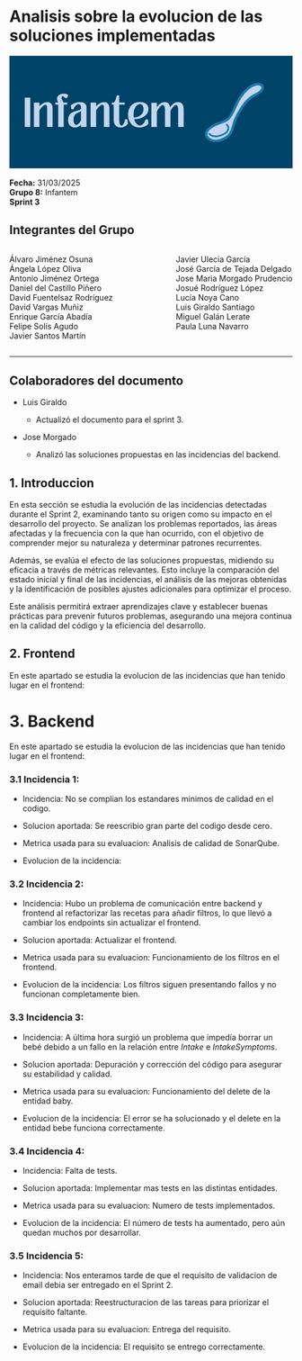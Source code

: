 # Analisis sobre la evolucion de las soluciones implementadas

![Portada](../../images/Infantem.png)


**Fecha:** 31/03/2025  
**Grupo 8:** Infantem  
**Sprint 3**

## Integrantes del Grupo
<div style="display: flex; justify-content: space-between; gap: 2px;">
  <div>
    <ul style="padding-left: 0; list-style: none;">
      <li>Álvaro Jiménez Osuna</li>
      <li>Ángela López Oliva</li>
      <li>Antonio Jiménez Ortega</li>
      <li>Daniel del Castillo Piñero</li>
      <li>David Fuentelsaz Rodríguez</li>
      <li>David Vargas Muñiz</li>
      <li>Enrique García Abadía</li>
      <li>Felipe Solís Agudo</li>
      <li>Javier Santos Martín</li>
    </ul>
  </div>

  <div>
    <ul style="padding-left: 0; list-style: none;">
    <li>Javier Ulecia García</li>
      <li>José García de Tejada Delgado</li>
      <li>Jose Maria Morgado Prudencio</li>
      <li>Josué Rodríguez López</li>
      <li>Lucía Noya Cano</li>
      <li>Luis Giraldo Santiago</li>
      <li>Miguel Galán Lerate</li>
      <li>Paula Luna Navarro</li>
    </ul>
  </div>
</div>

---

## Colaboradores del documento
- Luis Giraldo
  - Actualizó el documento para el sprint 3.

- Jose Morgado
  - Analizó las soluciones propuestas en las incidencias del backend.


## 1. Introduccion

En esta sección se estudia la evolución de las incidencias detectadas durante el Sprint 2, examinando tanto su origen como su impacto en el desarrollo del proyecto. Se analizan los problemas reportados, las áreas afectadas y la frecuencia con la que han ocurrido, con el objetivo de comprender mejor su naturaleza y determinar patrones recurrentes.

Además, se evalúa el efecto de las soluciones propuestas, midiendo su eficacia a través de métricas relevantes. Esto incluye la comparación del estado inicial y final de las incidencias, el análisis de las mejoras obtenidas y la identificación de posibles ajustes adicionales para optimizar el proceso.

Este análisis permitirá extraer aprendizajes clave y establecer buenas prácticas para prevenir futuros problemas, asegurando una mejora continua en la calidad del código y la eficiencia del desarrollo.

## 2. Frontend

En este apartado se estudia la evolucion de las incidencias que han tenido lugar en el frontend:


# 3. Backend

En este apartado se estudia la evolucion de las incidencias que han tenido lugar en el frontend:


### 3.1 Incidencia 1:

- Incidencia: No se complian los estandares minimos de calidad en el codigo.

- Solucion aportada: Se reescribio gran parte del codigo desde cero.

- Metrica usada para su evaluacion: Analisis de calidad de SonarQube.

- Evolucion de la incidencia:

### 3.2 Incidencia 2:

- Incidencia: Hubo un problema de comunicación entre backend y frontend al refactorizar las recetas para añadir filtros, lo que llevó a cambiar los endpoints sin actualizar el frontend.

- Solucion aportada: Actualizar el frontend.

- Metrica usada para su evaluacion: Funcionamiento de los filtros en el frontend.

- Evolucion de la incidencia: Los filtros siguen presentando fallos y no funcionan completamente bien.

### 3.3 Incidencia 3:

- Incidencia: A última hora surgió un problema que impedía borrar un bebé debido a un fallo en la relación entre *Intake* e *IntakeSymptoms*.

- Solucion aportada: Depuración y corrección del código para asegurar su estabilidad y calidad.

- Metrica usada para su evaluacion: Funcionamiento del delete de la entidad baby.

- Evolucion de la incidencia: El error se ha solucionado y el delete en la entidad bebe funciona correctamente.

### 3.4 Incidencia 4:

- Incidencia: Falta de tests.

- Solucion aportada: Implementar mas tests en las distintas entidades.

- Metrica usada para su evaluacion: Numero de tests implementados.

- Evolucion de la incidencia: El número de tests ha aumentado, pero aún quedan muchos por desarrollar.

### 3.5 Incidencia 5:

- Incidencia: Nos enteramos tarde de que el requisito de validacion de email debia ser entregado en el Sprint 2.

- Solucion aportada: Reestructuracion de las tareas para priorizar el requisito faltante.

- Metrica usada para su evaluacion: Entrega del requisito.

- Evolucion de la incidencia: El requisito se entrego correctamente.

